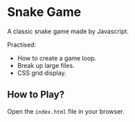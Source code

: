 # Snake Game
A classic snake game made by Javascript.

Practised: 
* How to create a game loop. 
* Break up large files. 
* CSS grid display. 

## How to Play?
Open the `index.html` file in your browser. 
